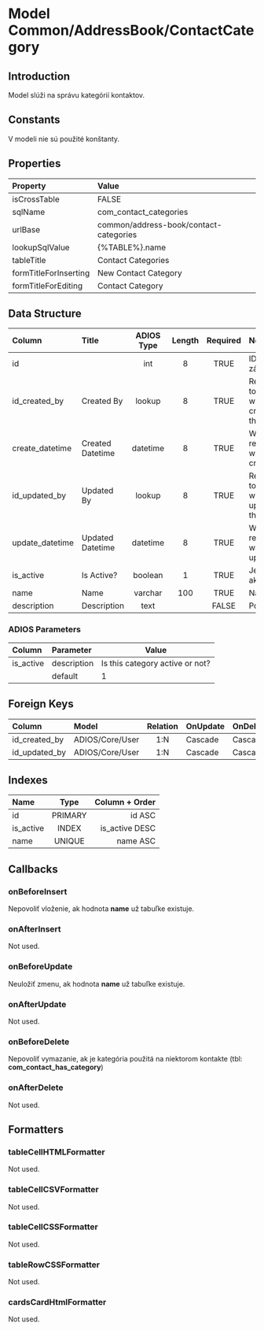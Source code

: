 # Model Common/AddressBook/ContactCategory

## Introduction
Model slúži na správu kategórií kontaktov.

## Constants
V modeli nie sú použité konštanty.

## Properties

| Property              | Value                                  |
| :-------------------- | :------------------------------------- |
| isCrossTable          | FALSE                                  |
| sqlName               | com_contact_categories                 |
| urlBase               | common/address-book/contact-categories |
| lookupSqlValue        | {%TABLE%}.name                         |
| tableTitle            | Contact Categories                     |
| formTitleForInserting | New Contact Category                   |
| formTitleForEditing   | Contact Category                       |


## Data Structure
| Column          | Title            | ADIOS Type | Length | Required | Notes                                    |
| :-------------- | :--------------- | :--------: | :----: | :------: | :--------------------------------------- |
| id              |                  |    int     |   8    |   TRUE   | ID záznamu                               |
| id_created_by   | Created By       |   lookup   |   8    |   TRUE   | Reference to user who created the record |
| create_datetime | Created Datetime |  datetime  |   8    |   TRUE   | When the record was created              |
| id_updated_by   | Updated By       |   lookup   |   8    |   TRUE   | Reference to user who updated the record |
| update_datetime | Updated Datetime |  datetime  |   8    |   TRUE   | When the record was updated              |
| is_active       | Is Active?       |  boolean   |   1    |   TRUE   | Je aktívna?                              |
| name            | Name             |  varchar   |  100   |   TRUE   | Názov                                    |
| description     | Description      |    text    |        |  FALSE   | Poznámka                                 |

### ADIOS Parameters
| Column    | Parameter   | Value                           |
| :-------- | :---------- | ------------------------------- |
| is_active | description | Is this category active or not? |
|           | default     | 1                               |

## Foreign Keys
| Column        | Model           | Relation | OnUpdate | OnDelete |
| :------------ | :-------------- | :------: | -------- | -------- |
| id_created_by | ADIOS/Core/User |   1:N    | Cascade  | Cascade  |
| id_updated_by | ADIOS/Core/User |   1:N    | Cascade  | Cascade  |

## Indexes
| Name      |  Type   | Column + Order |
| :-------- | :-----: | -------------: |
| id        | PRIMARY |         id ASC |
| is_active |  INDEX  | is_active DESC |
| name      | UNIQUE  |       name ASC |

## Callbacks
### onBeforeInsert
Nepovoliť vloženie, ak hodnota **name** už tabuľke existuje.

### onAfterInsert
Not used.

### onBeforeUpdate
Neuložiť zmenu, ak hodnota **name** už tabuľke existuje.

### onAfterUpdate
Not used.

### onBeforeDelete
Nepovoliť vymazanie, ak je kategória použitá na niektorom kontakte (tbl: **com_contact_has_category**)

### onAfterDelete
Not used.

## Formatters

### tableCellHTMLFormatter
Not used.

### tableCellCSVFormatter
Not used.

### tableCellCSSFormatter
Not used.

### tableRowCSSFormatter
Not used.

### cardsCardHtmlFormatter
Not used.
